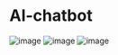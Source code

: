 # AI-chatbot
![image](https://github.com/user-attachments/assets/2827d475-9c1c-4acf-83ba-d213ddd9d587)
![image](https://github.com/user-attachments/assets/a0e73e04-3880-48a0-ae00-bd91d31c3a82)
![image](https://github.com/user-attachments/assets/4e6edff9-5128-473f-9c09-dd500c752611)
